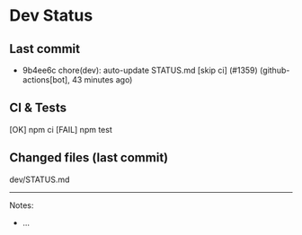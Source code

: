 # Dev Status

## Last commit
- 9b4ee6c chore(dev): auto-update STATUS.md [skip ci] (#1359) (github-actions[bot], 43 minutes ago)
## CI & Tests
[OK] npm ci
[FAIL] npm test

## Changed files (last commit)
dev/STATUS.md

---
Notes:
- ...
